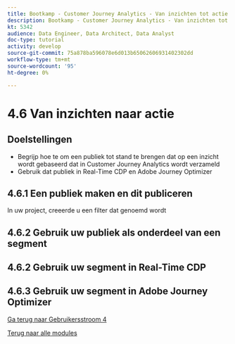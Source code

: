 ```yaml
---
title: Bootkamp - Customer Journey Analytics - Van inzichten tot actie - Brazilië
description: Bootkamp - Customer Journey Analytics - Van inzichten tot actie - Brazilië
kt: 5342
audience: Data Engineer, Data Architect, Data Analyst
doc-type: tutorial
activity: develop
source-git-commit: 75a878ba596078e6d013b65062606931402302dd
workflow-type: tm+mt
source-wordcount: '95'
ht-degree: 0%

---
```


# 4.6 Van inzichten naar actie

## Doelstellingen

- Begrijp hoe te om een publiek tot stand te brengen dat op een inzicht wordt gebaseerd dat in Customer Journey Analytics wordt verzameld
- Gebruik dat publiek in Real-Time CDP en Adobe Journey Optimizer

## 4.6.1 Een publiek maken en dit publiceren

In uw project, creeerde u een filter dat genoemd wordt

## 4.6.2 Gebruik uw publiek als onderdeel van een segment


## 4.6.2 Gebruik uw segment in Real-Time CDP

## 4.6.3 Gebruik uw segment in Adobe Journey Optimizer

[Ga terug naar Gebruikersstroom 4](./uc4.md)

[Terug naar alle modules](./../../overview.md)
